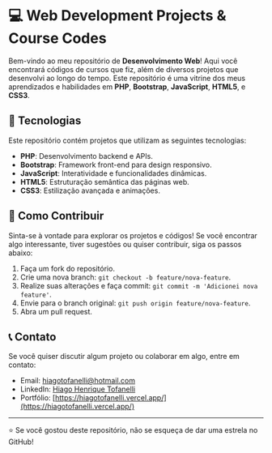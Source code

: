 # 💻 Web Development Projects & Course Codes

Bem-vindo ao meu repositório de **Desenvolvimento Web**! Aqui você encontrará códigos de cursos que fiz, além de diversos projetos que desenvolvi ao longo do tempo. Este repositório é uma vitrine dos meus aprendizados e habilidades em **PHP**, **Bootstrap**, **JavaScript**, **HTML5**, e **CSS3**.

## 🚀 Tecnologias

Este repositório contém projetos que utilizam as seguintes tecnologias:

- **PHP**: Desenvolvimento backend e APIs.
- **Bootstrap**: Framework front-end para design responsivo.
- **JavaScript**: Interatividade e funcionalidades dinâmicas.
- **HTML5**: Estruturação semântica das páginas web.
- **CSS3**: Estilização avançada e animações.

## 🌟 Como Contribuir

Sinta-se à vontade para explorar os projetos e códigos! Se você encontrar algo interessante, tiver sugestões ou quiser contribuir, siga os passos abaixo:

1. Faça um fork do repositório.
2. Crie uma nova branch: `git checkout -b feature/nova-feature`.
3. Realize suas alterações e faça commit: `git commit -m 'Adicionei nova feature'`.
4. Envie para o branch original: `git push origin feature/nova-feature`.
5. Abra um pull request.

## 📞 Contato

Se você quiser discutir algum projeto ou colaborar em algo, entre em contato:

- Email: [hiagotofanelli@hotmail.com](mailto:hiagotofanelli@hotmail.com)
- LinkedIn: [Hiago Henrique Tofanelli](https://www.linkedin.com/in/hiago-henrique-tofanelli-876ba121b/)
- Portfólio: [https://hiagotofanelli.vercel.app/](https://hiagotofanelli.vercel.app/)

---

⭐ Se você gostou deste repositório, não se esqueça de dar uma estrela no GitHub!
